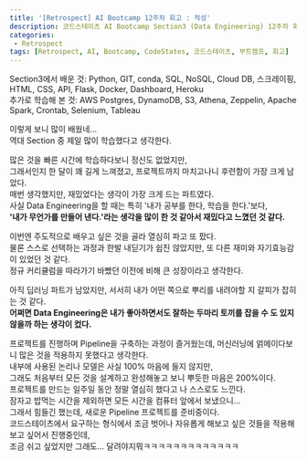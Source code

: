 ```yaml
---
title: '[Retrospect] AI Bootcamp 12주차 회고 : 적성'
description: 코드스테이츠 AI Bootcamp Section3 (Data Engineering) 12주차 회고
categories:
 - Retrospect
tags: [Retrospect, AI, Bootcamp, CodeStates, 코드스테이츠, 부트캠프, 회고]
---
```


Section3에서 배운 것: Python, GIT, conda, SQL, NoSQL, Cloud DB, 스크레이핑, HTML, CSS, API, Flask, Docker, Dashboard, Heroku<br>
추가로 학습해 본 것: AWS Postgres, DynamoDB, S3, Athena, Zeppelin, Apache Spark, Crontab, Selenium, Tableau<br>

이렇게 보니 많이 배웠네...<br>
역대 Section 중 제일 많이 학습했다고 생각한다.<br>

많은 것을 빠른 시간에 학습하다보니 정신도 없었지만,<br>
그래서인지 한 달이 꽤 길게 느껴졌고, 프로젝트까지 마치고나니 후련함이 가장 크게 남았다.<br>
매번 생각했지만, 재밌었다는 생각이 가장 크게 드는 파트였다.<br>
사실 Data Engineering을 할 때는 특히 '내가 공부를 한다, 학습을 한다.'보다,<br>
**'내가 무언가를 만들어 낸다.'라는 생각을 많이 한 것 같아서 재밌다고 느꼈던 것 같다.**

이번엔 주도적으로 배우고 싶은 것을 골라 열심히 파고 또 팠다.<br>
물론 스스로 선택하는 과정과 한발 내딛기가 쉽진 않았지만, 또 다른 재미와 자기효능감이 있었던 것 같다.<br>
정규 커리큘럼을 따라가기 바빴던 이전에 비해 큰 성장이라고 생각한다.<br>

아직 딥러닝 파트가 남았지만, 서서히 내가 어떤 쪽으로 뿌리를 내려야할 지 갈피가 잡히는 것 같다.<br>
**어쩌면 Data Engineering은 내가 좋아하면서도 잘하는 두마리 토끼를 잡을 수 도 있지 않을까 하는 생각이 컸다.**<br>

프로젝트를 진행하며 Pipeline을 구축하는 과정이 즐거웠는데, 머신러닝에 얽메이다보니 많은 것을 적용하지 못했다고 생각한다.<br>
내부에 사용된 논리나 모델은 사실 100% 마음에 들지 않지만,<br>
그래도 처음부터 모든 것을 설계하고 완성해놓고 보니 뿌듯한 마음은 200%이다.<br>
프로젝트를 만드는 일주일 동안 정말 열심히 했다고 나 스스로도 느낀다.<br>
잠자고 밥먹는 시간을 제외하면 모든 시간을 컴퓨터 앞에서 보냈으니...<br>
그래서 힘들긴 했는데, 새로운 Pipeline 프로젝트를 준비중이다.<br>
코드스테이츠에서 요구하는 형식에서 조금 벗어나 자유롭게 해보고 싶은 것들을 적용해보고 싶어서 진행중인데,<br>
조금 쉬고 싶었지만 그래도... 달려야지뭐ㅋㅋㅋㅋㅋㅋㅋㅋㅋㅋㅋㅋㅋ